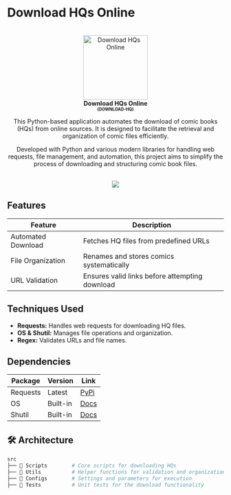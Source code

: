 # Download HQs Online

<p align="center">
  <br />
  <img
    src="./_docs/assets/icon.png"
    alt="Download HQs Online"
    width="150"
  />
  <br />
  <b>Download HQs Online</b>
  <br />
  <sub><sup><b>(DOWNLOAD-HQ)</b></sup></sub>
  <br />
</p>

<p align="center">
  This Python-based application automates the download of comic books (HQs) from online sources.
  It is designed to facilitate the retrieval and organization of comic files efficiently.
  <br />
</p>

<p align="center">
  Developed with Python and various modern libraries for handling web requests, file management,
  and automation, this project aims to simplify the process of downloading and structuring comic book files.
  <br />
</p>

<p align="center">
  <br />
  <img src="./_docs/assets/carbon.png" />
</p>

## Features

| Feature            | Description                                  |
|--------------------|----------------------------------------------|
| Automated Download | Fetches HQ files from predefined URLs       |
| File Organization | Renames and stores comics systematically     |
| URL Validation    | Ensures valid links before attempting download |

## Techniques Used

- **Requests:** Handles web requests for downloading HQ files.  
- **OS & Shutil:** Manages file operations and organization.  
- **Regex:** Validates URLs and file names.  

## Dependencies

| Package  | Version  | Link |
|----------|---------|------|
| Requests | Latest  | [PyPi](https://pypi.org/project/requests/) |
| OS       | Built-in | [Docs](https://docs.python.org/3/library/os.html) |
| Shutil   | Built-in | [Docs](https://docs.python.org/3/library/shutil.html) |

## 🛠️ Architecture

```bash
src
├── 📂 Scripts        # Core scripts for downloading HQs
├── 📂 Utils          # Helper functions for validation and organization
├── 📂 Configs        # Settings and parameters for execution
├── 📂 Tests          # Unit tests for the download functionality
